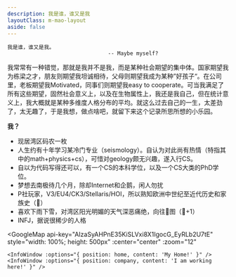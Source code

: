 ```yaml
---
description: 我是谁，谁又是我
layoutClass: m-mao-layout
aside: false
---
```


<style>
.m-zayne-layout img {
  display: inline-block;
  margin-right: 6px;
}
.gm-style-iw button {
    display:none !important;
}
</style>

<script setup>
import { GoogleMap, InfoWindow } from 'vue3-google-map'

const center = { lat: 37.3982205, lng: -121.9859702 }
const home = { lat: 37.3805556, lng: -121.9760268 }
const company = { lat: 37.4109031, lng: -122.0283291 }
</script>

```sh:no-line-numbers
我是谁，谁又是我。
                                -- Maybe myself?
```

我常常有一种错觉，那就是我并不是我，而是某种社会期望的集中体。国家期望我为栋梁之才，朋友则期望我坦诚相待，父母则期望我成为某种”好孩子“。在公司里，老板期望我Motivated，同事们则期望我easy to cooperate。可当我满足了所有这些期望，固然社会意义上，以及在生物属性上，我还是我自己，但在统计意义上，我大概就是某种多维度人格分布的平均。就这么过去自己的一生，太差劲了，太无趣了，于是我想，做点啥吧，就留下来这个记录所思所想的小乐园。

**我？**

- 现居湾区码农一枚
- 人生约有十年学习某冷门专业（seismology）。自认为对此尚有热情（特指其中的math+physics+cs），可惜对geology颇无兴趣，遂入行CS。
- 自以为代码写得还可以，有一个CS的本科学位，以及一个CS大类的PhD学位。
- 梦想去南极待几个月，除却Internet和企鹅，闲人勿扰
- P社玩家，V3/EU4/CK3/Stellaris/HOI，所以熟知欧洲中世纪至近代历史和家族史（🐶）
- 喜欢下雨下雪，对湾区阳光明媚的天气深恶痛绝，向往🦐图（🐶+1）
- INFJ，据说很稀少的人格

<GoogleMap
api-key="AIzaSyAHPnE35KiSLVxi8X1IgocG_EyRLb2U7tE"
style="width: 100%; height: 500px"
:center="center"
:zoom="12"

>

    <InfoWindow :options="{ position: home, content: 'My Home!' }" />
    <InfoWindow :options="{ position: company, content: 'I am working here!' }" />

</GoogleMap>
